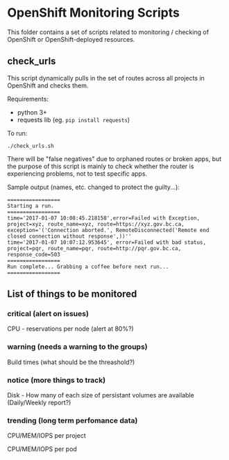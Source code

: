 # OpenShift Monitoring Scripts

This folder contains a set of scripts related to monitoring / checking of OpenShift or OpenShift-deployed resources.

## check_urls

This script dynamically pulls in the set of routes across all projects in OpenShift and checks them.

Requirements:

* python 3+
* requests lib (eg. ```pip install requests```)

To run:

```
./check_urls.sh
```

There will be "false negatives" due to orphaned routes or broken apps, but the purpose of this script is mainly to check whether the router is experiencing problems, not to test specific apps.

Sample output (names, etc. changed to protect the guilty...):

```
=================
Starting a run.
=================
time='2017-01-07 10:08:45.218158',error=Failed with Exception, project=xyz, route_name=xyz, route=https://xyz.gov.bc.ca, exception='('Connection aborted.', RemoteDisconnected('Remote end closed connection without response',))''
time='2017-01-07 10:07:12.953645', error=Failed with bad status, project=pqr, route_name=pqr, route=http://pqr.gov.bc.ca, response_code=503
=================
Run complete... Grabbing a coffee before next run...
=================
```

## List of things to be monitored
### critical (alert on issues)
CPU - reservations per node (alert at 80%?)
### warning (needs a warning to the groups)
Build times (what should be the threashold?)
### notice (more things to track)
Disk - How many of each size of persistant volumes are available (Daily/Weekly report?)
### trending (long term perfomance data)
CPU/MEM/IOPS per project

CPU/MEM/IOPS per pod
